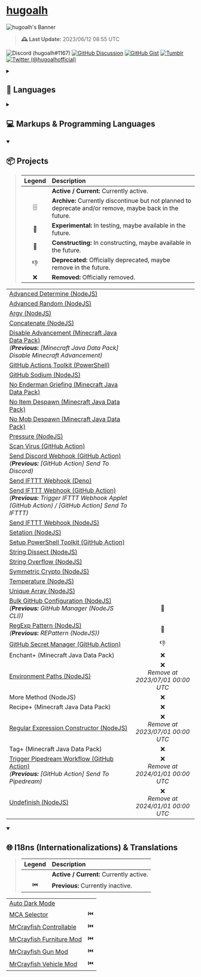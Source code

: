 # [hugoalh](https://github.com/hugoalh)

![hugoalh's Banner](https://i.imgur.com/d7CW6xWh.png)

> **🕰️ Last Update:** 2023/06/12 08:55 UTC

![Discord (hugoalh#1167)](https://img.shields.io/badge/Discord%20%28hugoalh%231167%29-5865F2?logo=discord&logoColor=ffffff&style=flat-square "Discord (hugoalh#1167)")
[![GitHub Discussion](https://img.shields.io/badge/GitHub%20Discussion-181717?logo=github&logoColor=ffffff&style=flat-square "GitHub Discussion")](https://github.com/hugoalh/hugoalh/discussions)
[![GitHub Gist](https://img.shields.io/badge/GitHub%20Gist-181717?logo=github&logoColor=ffffff&style=flat-square "GitHub Gist")](https://gist.github.com/hugoalh)
[![Tumblr](https://img.shields.io/badge/Tumblr-36465D?logo=tumblr&logoColor=ffffff&style=flat-square "Tumblr")](https://hugoalh.tumblr.com)
[![Twitter (@hugoalhofficial)](https://img.shields.io/badge/Twitter%20%28@hugoalhofficial%29-1DA1F2?logo=twitter&logoColor=ffffff&style=flat-square "Twitter (@hugoalhofficial)")](https://twitter.com/hugoalhofficial)

<details>
<summary><h2>💬 Languages</h2></summary>

- Cantonese (粵語 / 廣東話) - Hong Kong
- Cantonese (粵語 / 廣東話) - Macau
- Cantonese (粵語 / 廣東話) - Traditional (正體 / 繁體)
- Chinese (漢語 / 中文) - Hong Kong
- Chinese (漢語 / 中文) - Macau
- Chinese (漢語 / 中文) - Republic of China (Taiwan)
- Chinese (漢語 / 中文) - Traditional (正體 / 繁體)
- English - Hong Kong
- English - Macau
- English - United Kingdom
- English - United States

</details>
<details>
<summary><h2>💻 Markups & Programming Languages</h2></summary>

> | **Legend** | **Description** |
> |:-:|:--|
> |  | Known. |
> | 📖 | Learning. |

|  |  |
|:--|:-:|
| CSS (Cascading Style Sheets) |  |
| CSV (Comma Separated Values) |  |
| HTML (HyperText Markup Language) |  |
| JavaScript - Browsers |  |
| JavaScript - Deno |  |
| JavaScript - NodeJS |  |
| JSON (JavaScript Object Notation) |  |
| JSON5 (JavaScript Object Notation for Humans) |  |
| JSONC (JavaScript Object Notation with Comments) |  |
| ModernScript |  |
| PowerShell |  |
| SVG (Scalable Vector Graphics) |  |
| TOML (Tom's Obvious, Minimal Language) |  |
| TSV (Tab Separated Values) |  |
| TypeScript - Deno |  |
| TypeScript - NodeJS |  |
| YAML / YML (YAML Ain't Markup Language) |  |
| .NET | 📖 |
| Bash | 📖 |
| BASIC (Beginner's All-purpose Symbolic Instruction Code) | 📖 |
| C# | 📖 |
| CSON (CoffeeScript Object Notation) | 📖 |
| Docker | 📖 |
| Go | 📖 |
| MCFunction (Minecraft Function) | 📖 |
| Perl | 📖 |
| Python | 📖 |
| Raku (Perl 6) | 📖 |
| V | 📖 |
| YARA (Yet Another Ridiculous Acronym) | 📖 |

</details>
<details open>
<summary><h2>📦 Projects</h2></summary>

> | **Legend** | **Description** |
> |:-:|:--|
> |  | **Active / Current:** Currently active. |
> | 🗄 | **Archive:** Currently discontinue but not planned to deprecate and/or remove, maybe back in the future. |
> | 🧪 | **Experimental:** In testing, maybe available in the future. |
> | 🚧 | **Constructing:** In constructing, maybe available in the future. |
> | 👎 | **Deprecated:** Officially deprecated, maybe remove in the future. |
> | ❌ | **Removed:** Officially removed. |

|  |  |
|:--|:-:|
| [Advanced Determine (NodeJS)](https://github.com/hugoalh-studio/advanced-determine-nodejs) |  |
| [Advanced Random (NodeJS)](https://github.com/hugoalh-studio/advanced-random-nodejs) |  |
| [Argv (NodeJS)](https://github.com/hugoalh-studio/argv-nodejs) |  |
| [Concatenate (NodeJS)](https://github.com/hugoalh-studio/concatenate-nodejs) |  |
| [Disable Advancement (Minecraft Java Data Pack)](https://github.com/hugoalh/disable-advancement-mcjdp) <br />*(**Previous:** \[Minecraft Java Data Pack\] Disable Minecraft Advancement)* |  |
| [GitHub Actions Toolkit (PowerShell)](https://github.com/hugoalh-studio/ghactions-toolkit-powershell) |  |
| [GitHub Sodium (NodeJS)](https://github.com/hugoalh-studio/github-sodium-nodejs) |  |
| [No Enderman Griefing (Minecraft Java Data Pack)](https://github.com/hugoalh/no-enderman-griefing-mcjdp) |  |
| [No Item Despawn (Minecraft Java Data Pack)](https://github.com/hugoalh/no-item-despawn-mcjdp) |  |
| [No Mob Despawn (Minecraft Java Data Pack)](https://github.com/hugoalh/no-mob-despawn-mcjdp) |  |
| [Pressure (NodeJS)](https://github.com/hugoalh-studio/pressure-nodejs) |  |
| [Scan Virus (GitHub Action)](https://github.com/hugoalh/scan-virus-ghaction) |  |
| [Send Discord Webhook (GitHub Action)](https://github.com/hugoalh/send-discord-webhook-ghaction) <br />*(**Previous:** \[GitHub Action\] Send To Discord)* |  |
| [Send IFTTT Webhook (Deno)](https://github.com/hugoalh-studio/send-ifttt-webhook-deno) |  |
| [Send IFTTT Webhook (GitHub Action)](https://github.com/hugoalh/send-ifttt-webhook-ghaction) <br />*(**Previous:** Trigger IFTTT Webhook Applet (GitHub Action) / \[GitHub Action\] Send To IFTTT)* |  |
| [Send IFTTT Webhook (NodeJS)](https://github.com/hugoalh-studio/send-ifttt-webhook-nodejs) |  |
| [Setation (NodeJS)](https://github.com/hugoalh-studio/setation-nodejs) |  |
| [Setup PowerShell Toolkit (GitHub Action)](https://github.com/hugoalh-studio/setup-powershell-toolkit-ghaction) |  |
| [String Dissect (NodeJS)](https://github.com/hugoalh-studio/string-dissect-nodejs) |  |
| [String Overflow (NodeJS)](https://github.com/hugoalh-studio/string-overflow-nodejs) |  |
| [Symmetric Crypto (NodeJS)](https://github.com/hugoalh-studio/symmetric-crypto-nodejs) |  |
| [Temperature (NodeJS)](https://github.com/hugoalh-studio/temperature-nodejs) |  |
| [Unique Array (NodeJS)](https://github.com/hugoalh-studio/unique-array-nodejs) |  |
| [Bulk GitHub Configuration (NodeJS)](https://github.com/hugoalh-studio/bulk-github-configuration-nodejs) <br />*(**Previous:** GitHub Manager (NodeJS CLI))* | 🚧 |
| [RegExp Pattern (NodeJS)](https://github.com/hugoalh-studio/regexp-pattern-nodejs) <br />*(**Previous:** REPattern (NodeJS))* | 🚧 |
| [GitHub Secret Manager (GitHub Action)](https://github.com/hugoalh/github-secret-manager-ghaction) | 👎 |
| Enchant+ (Minecraft Java Data Pack) | ❌ |
| [Environment Paths (NodeJS)](https://github.com/hugoalh-studio/environment-paths-nodejs) | ❌<br />*Remove at 2023/07/01 00:00 UTC* |
| More Method (NodeJS) | ❌ |
| Recipe+ (Minecraft Java Data Pack) | ❌ |
| [Regular Expression Constructor (NodeJS)](https://github.com/hugoalh-studio/regular-expression-constructor-nodejs) | ❌<br />*Remove at 2023/07/01 00:00 UTC* |
| Tag+ (Minecraft Java Data Pack) | ❌ |
| [Trigger Pipedream Workflow (GitHub Action)](https://github.com/hugoalh/trigger-pipedream-workflow-ghaction) <br />*(**Previous:** \[GitHub Action\] Send To Pipedream)* | ❌<br />*Remove at 2024/01/01 00:00 UTC* |
| [Undefinish (NodeJS)](https://github.com/hugoalh-studio/undefinish-nodejs) | ❌<br />*Remove at 2024/01/01 00:00 UTC* |

</details>

<details open>
<summary><h2>🌐 I18ns (Internationalizations) & Translations</h2></summary>

> | **Legend** | **Description** |
> |:-:|:--|
> |  | **Active / Current:** Currently active. |
> | ⏮️ | **Previous:** Currently inactive. |

|  |  |
|:--|:-:|
| [Auto Dark Mode](https://github.com/AutoDarkMode/Windows-Auto-Night-Mode) |  |
| [MCA Selector](https://github.com/Querz/mcaselector) | ⏮️ |
| [MrCrayfish Controllable](https://github.com/MrCrayfish/Controllable) | ⏮️ |
| [MrCrayfish Furniture Mod](https://github.com/MrCrayfish/MrCrayfishFurnitureMod) | ⏮️ |
| [MrCrayfish Gun Mod](https://github.com/MrCrayfish/MrCrayfishGunMod) | ⏮️ |
| [MrCrayfish Vehicle Mod](https://github.com/MrCrayfish/MrCrayfishVehicleMod) | ⏮️ |
